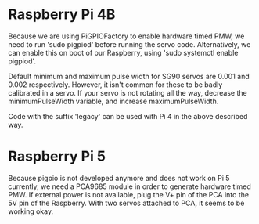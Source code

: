 # Raspberry Pi 4B

Because we are using PiGPIOFactory to enable hardware timed PMW, we need to run 'sudo pigpiod' before running the servo code.
Alternatively, we can enable this on boot of our Raspberry, using 'sudo systemctl enable pigpiod'.

Default minimum and maximum pulse width for SG90 servos are 0.001 and 0.002 respectively.
However, it isn't common for these to be badly calibrated in a servo. If your servo is not rotating all the way,
decrease the minimumPulseWidth variable, and increase maximumPulseWidth.

Code with the suffix 'legacy' can be used with Pi 4 in the above described way.


# Raspberry Pi 5

Because pigpio is not developed anymore and does not work on Pi 5 currently, we need a PCA9685 module in order to generate hardware
timed PMW. If external power is not available, plug the V+ pin of the PCA into the 5V pin of the Raspberry. With two servos attached
to PCA, it seems to be working okay. 